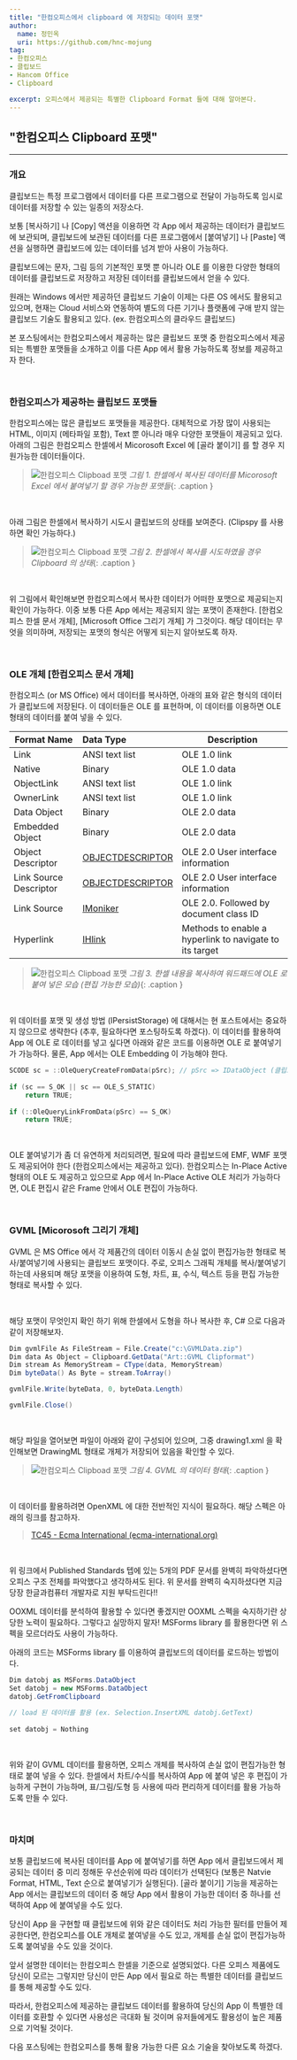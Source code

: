 ```yaml
---
title: "한컴오피스에서 clipboard 에 저장되는 데이터 포맷"
author: 
  name: 정민옥
  uri: https://github.com/hnc-mojung
tag:
- 한컴오피스
- 클립보드
- Hancom Office
- Clipboard

excerpt: 오피스에서 제공되는 특별한 Clipboard Format 들에 대해 알아본다.
---
```


## "한컴오피스 Clipboard 포맷"

- - -

### 개요

클립보드는 특정 프로그램에서 데이터를 다른 프로그램으로 전달이 가능하도록 임시로 데이터를 저장할 수 있는 일종의 저장소다.

보통 [복사하기] 나 [Copy] 액션을 이용하면 각 App 에서 제공하는 데이터가 클립보드에 보관되며, 클립보드에 보관된 데이터를 다른 프로그램에서 [붙여넣기] 나 [Paste] 액션을 실행하면 클립보드에 있는 데이터를 넘겨 받아 사용이 가능하다.

클립보드에는 문자, 그림 등의 기본적인 포맷 뿐 아니라 OLE 를 이용한 다양한 형태의 데이터를 클립보드로 저장하고 저장된 데이터를 클립보드에서 얻을 수 있다.

원래는 Windows 에서만 제공하던 클립보드 기술이 이제는 다른 OS 에서도 활용되고 있으며, 현재는 Cloud 서비스와 연동하여 별도의 다른 기기나 플랫폼에 구애 받지 않는 클립보드 기술도 활용되고 있다. (ex. 한컴오피스의 클라우드 클립보드)

본 포스팅에서는 한컴오피스에서 제공하는 많은 클립보드 포맷 중 한컴오피스에서 제공되는 특별한 포맷들을 소개하고 이를 다른 App 에서 활용 가능하도록 정보를 제공하고자 한다.

<br>

### 한컴오피스가 제공하는 클립보드 포맷들

한컴오피스에는 많은 클립보드 포맷들을 제공한다. 대체적으로 가장 많이 사용되는 HTML, 이미지 (메타파일 포함), Text 뿐 아니라 매우 다양한 포맷들이 제공되고 있다. 아래의 그림은 한컴오피스 한셀에서 Micorosoft Excel 에 [골라 붙이기] 를 할 경우 지원가능한 데이터들이다.

> ![한컴오피스 Clipboad 포맷]({{site.assets}}/2021/2021-08-17-hancell-to-excel.png)
> *그림 1. 한셀에서 복사된 데이터를 Micorosoft Excel 에서 붙여넣기 할 경우 가능한 포맷들*{: .caption }

<br>

아래 그림은 한셀에서 복사하기 시도시 클립보드의 상태를 보여준다. (Clipspy 를 사용하면 확인 가능하다.)

> ![한컴오피스 Clipboad 포맷]({{site.assets}}/2021/2021-08-17-hancell-to-clipspy.png)
> *그림 2. 한셀에서 복사를 시도하였을 경우 Clipboard 의 상태*{: .caption }

<br>

위 그림에서 확인해보면 한컴오피스에서 복사한 데이터가 어떠한 포맷으로 제공되는지 확인이 가능하다. 이중 보통 다른 App 에서는 제공되지 않는 포맷이 존재한다. [한컴오피스 한셀 문서 개체], [Microsoft Office 그리기 개체] 가 그것이다. 해당 데이터는 무엇을 의미하며, 저장되는 포맷의 형식은 어떻게 되는지 알아보도록 하자.

<br>

### OLE 개체 [한컴오피스 문서 개체]

한컴오피스 (or MS Office) 에서 데이터를 복사하면, 아래의 표와 같은 형식의 데이터가 클립보드에 저장된다. 이 데이터들은 OLE 를 표현하며, 이 데이터를 이용하면 OLE 형태의 데이터를 붙여 넣을 수 있다. 

| Format Name            | Data Type                                                    | Description                                             |
| ---------------------- | :----------------------------------------------------------- | ------------------------------------------------------- |
| Link                   | ANSI text list                                               | OLE 1.0 link                                            |
| Native                 | Binary                                                       | OLE 1.0 data                                            |
| ObjectLink             | ANSI text list                                               | OLE 1.0 link                                            |
| OwnerLink              | ANSI text list                                               | OLE 1.0 link                                            |
| Data Object            | Binary                                                       | OLE 2.0 data                                            |
| Embedded Object        | Binary                                                       | OLE 2.0 data                                            |
| Object Descriptor      | [OBJECTDESCRIPTOR](https://msdn.microsoft.com/en-us/library/ms683735.aspx) | OLE 2.0 User interface information                      |
| Link Source Descriptor | [OBJECTDESCRIPTOR](https://msdn.microsoft.com/en-us/library/ms683735.aspx) | OLE 2.0 User interface information                      |
| Link Source            | [IMoniker](https://msdn.microsoft.com/en-us/library/ms679705.aspx) | OLE 2.0. Followed by document class ID                  |
| Hyperlink              | [IHlink](https://msdn.microsoft.com/en-us/library/aa767974.aspx) | Methods to enable a hyperlink to navigate to its target |

> ![한컴오피스 Clipboad 포맷]({{site.assets}}/2021/2021-08-17-hancell-ole-paste.png)
> *그림 3. 한셀 내용을 복사하여 워드패드에 OLE 로 붙여 넣은 모습 (편집 가능한 모습)*{: .caption }

<br>

위 데이터를 포맷 및 생성 방법 (IPersistStorage) 에 대해서는 현 포스트에서는 중요하지 않으므로 생략한다 (추후, 필요하다면 포스팅하도록 하겠다). 이 데이터를 활용하여 App 에 OLE 로 데이터를 넣고 싶다면 아래와 같은 코드를 이용하면 OLE 로 붙여넣기가 가능하다. 물론, App 에서는 OLE Embedding 이 가능해야 한다.

```c++
SCODE sc = ::OleQueryCreateFromData(pSrc); // pSrc => IDataObject (클립보드 데이터)
 
if (sc == S_OK || sc == OLE_S_STATIC)
    return TRUE;
 
if (::OleQueryLinkFromData(pSrc) == S_OK)
    return TRUE;
```

<br>

OLE 붙여넣기가 좀 더 유연하게 처리되려면, 필요에 따라 클립보드에 EMF, WMF 포맷도 제공되어야 한다 (한컴오피스에서는 제공하고 있다). 한컴오피스는 In-Place Active 형태의 OLE 도 제공하고 있으므로 App 에서 In-Place Active OLE 처리가 가능하다면, OLE 편집시 같은 Frame 안에서 OLE 편집이 가능하다.

<br>

### GVML [Micorosoft 그리기 개체]

GVML 은 MS Office 에서 각 제품간의 데이터 이동시 손실 없이 편집가능한 형태로 복사/붙여넣기에 사용되는 클립보드 포맷이다. 주로,  오피스 그래픽 개체를 복사/붙여넣기 하는데 사용되며 해당 포맷을 이용하여 도형, 차트, 표, 수식, 텍스트 등을 편집 가능한 형태로 복사할 수 있다.

<br>

해당 포맷이 무엇인지 확인 하기 위해 한셀에서 도형을 하나 복사한 후, C# 으로 다음과 같이 저장해보자.

```c#
Dim gvmlFile As FileStream = File.Create("c:\GVMLData.zip")
Dim data As Object = Clipboard.GetData("Art::GVML Clipformat")
Dim stream As MemoryStream = CType(data, MemoryStream)
Dim byteData() As Byte = stream.ToArray()

gvmlFile.Write(byteData, 0, byteData.Length)

gvmlFile.Close()
```

<br>

해당 파일을 열어보면 파일이 아래와 같이 구성되어 있으며, 그중 drawing1.xml 을 확인해보면 DrawingML 형태로 개체가 저장되어 있음을 확인할 수 있다.

> ![한컴오피스 Clipboad 포맷]({{site.assets}}/2021/2021-08-17-gvml-data.png)
> *그림 4. GVML 의 데이터 형태*{: .caption }

<br>

이 데이터를 활용하려면 OpenXML 에 대한 전반적인 지식이 필요하다. 해당 스펙은 아래의 링크를 참고하자.

> [TC45 - Ecma International (ecma-international.org)](https://www.ecma-international.org/technical-committees/tc45/)

<br>

위 링크에서 Published Standards 텝에 있는 5개의 PDF 문서를 완벽히 파악하셨다면 오피스 구조 전체를 파악했다고 생각하셔도 된다. 위 문서를 완벽히 숙지하셨다면 지금 당장 한글과컴퓨터 개발자로 지원 부탁드린다!!

OOXML 데이터를 분석하여 활용할 수 있다면 좋겠지만 OOXML 스펙을 숙지하기란 상당한 노력이 필요하다. 그렇다고 실망하지 말자!  MSForms library 를 활용한다면 위 스펙을 모르더라도 사용이 가능하다.

아래의 코드는 MSForms library 를 이용하여 클립보드의 데이터를 로드하는 방법이다.

```c#
Dim datobj as MSForms.DataObject
Set datobj = new MSForms.DataObject
datobj.GetFromClipboard
    
// load 된 데이터를 활용 (ex. Selection.InsertXML datobj.GetText)
    
set datobj = Nothing
```

<br>

위와 같이 GVML 데이터를 활용하면, 오피스 개체를 복사하여 손실 없이 편집가능한 형태로 붙여 넣을 수 있다. 한셀에서 차트/수식를 복사하여 App 에 붙여 넣은 후 편집이 가능하게 구현이 가능하며, 표/그림/도형 등 사용에 따라 편리하게 데이터를 활용 가능하도록 만들 수 있다.

<br>

### 마치며

보통 클립보드에 복사된 데이터를 App 에 붙여넣기를 하면 App 에서 클립보드에서 제공되는 데이터 중 미리 정해둔 우선순위에 따라 데이터가 선택된다 (보통은 Natvie Format, HTML, Text 순으로 붙여넣기가 실행된다). [골라 붙이기] 기능을 제공하는 App 에서는 클립보드의 데이터 중 해당 App 에서 활용이 가능한 데이터 중 하나를 선택하여 App 에 붙여넣을 수도 있다.

당신이 App 을 구현할 때 클립보드에 위와 같은 데이터도 처리 가능한 필터를 만들어 제공한다면, 한컴오피스를 OLE 개체로 붙여넣을 수도 있고, 개체를 손실 없이 편집가능하도록 붙여넣을 수도 있을 것이다.

앞서 설명한 데이터는 한컴오피스 한셀을 기준으로 설명되었다. 다른 오피스 제품에도 당신이 모르는 그렇지만 당신이 만든 App 에서 필요로 하는 특별한 데이터를 클립보드를 통해 제공할 수도 있다.

따라서, 한컴오피스에 제공하는 클립보드 데이터를 활용하여 당신의 App 이 특별한 데이터를 호환할 수 있다면 사용성은 극대화 될 것이며 유저들에게도 활용성이 높은 제품으로 기억될 것이다.

다음 포스팅에는 한컴오피스를 통해 활용 가능한 다른 요소 기술을 찾아보도록 하겠다.

